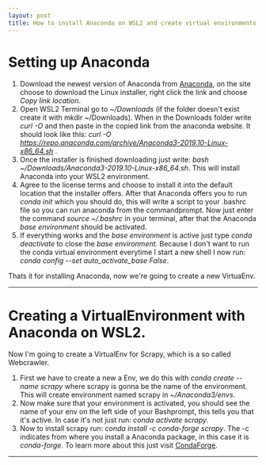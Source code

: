 ```yaml
---
layout: post
title: How to install Anaconda on WSL2 and create virtual environments
---
```


# Setting up Anaconda


1. Download the newest version of Anaconda from [Anaconda](https://www.anaconda.com/distribution/), on the site choose to download the Linux installer, right click the link and choose *Copy link location*.
2. Open WSL2 Terminal go to *~/Downloads* (if the folder doesn't exist create it with mkdir ~/Downloads). When in the Downloads folder write *curl -O* and then paste in the copied link from the anaconda website. It should look like this: *curl -O https://repo.anaconda.com/archive/Anaconda3-2019.10-Linux-x86_64.sh* .
3. Once the installer is finished downloading just write: *bash ~/Downloads/Anaconda3-2019.10-Linux-x86_64.sh*. This will install Anaconda into your WSL2 environment.
4. Agree to the license terms and choose to install it into the default location that the installer offers. After that Anaconda offers you to run *conda init* which you should do, this will write a script to your .bashrc file so you can run anaconda from the commandprompt. Now just enter the command *source ~/.bashrc* in your terminal, after that the Anaconda *base environment* should be activated.
5. If everything works and the *base environment* is active just type *conda deactivate* to close the *base environment*. Because I don't want to run the conda virtual environment everytime I start a new shell I now run: *conda config --set auto_activate_base False*.

Thats it for installing Anaconda, now we're going to create a new VirtuaEnv.

---

# Creating a VirtualEnvironment with Anaconda on WSL2.
Now I'm going to create a VirtualEnv for Scrapy, which is a so called Webcrawler.
1. First we have to create a new a Env, we do this with *conda create --name scrapy* where scrapy is gonna be the name of the environment. This will create environment named scrapy in *~/Anaconda3/envs*.
2. Now make sure that your environment is activated, you should see the name of your env on the left side of your Bashprompt, this tells you that it's active. In case it's not just run: *conda activate scrapy*.
3. Now to install scrapy run: *conda install -c conda-forge scrapy*. The -c indicates from where you install a Anaconda package, in this case it is *conda-forge*. To learn more about this just visit [CondaForge](https://conda-forge.org/docs/).

---

